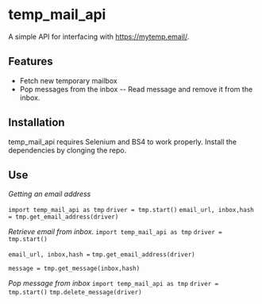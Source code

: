 
# temp_mail_api

A simple API for interfacing with https://mytemp.email/.

## Features

- Fetch new temporary mailbox
- Pop messages from the inbox
-- Read message and remove it from the inbox.

## Installation

temp_mail_api requires Selenium and BS4 to work properly.
Install the dependencies by clonging the repo.

## Use

_Getting an email address_

`import temp_mail_api as tmp`
`driver = tmp.start()`
`email_url, inbox,hash = tmp.get_email_address(driver)`

_Retrieve email from inbox._
`import temp_mail_api as tmp`
`driver = tmp.start()`

`email_url, inbox,hash =` `tmp.get_email_address(driver)`

`message = tmp.get_message(inbox,hash)`

_Pop message from inbox_
`import temp_mail_api as tmp`
`driver = tmp.start()`
`tmp.delete_message(driver)`

